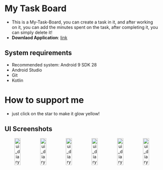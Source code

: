 # My Task Board
- This is a My-Task-Board, you can create a task in it, and after working on it, 
you can add the minutes spent on the task, 
after completing it, you can simply delete it!
- **Downlaod Application**: [link](https://github.com/Deizerok/My-Task-Board/releases/tag/v1.0)
## System requirements
- Recommended system: Android 9 SDK 28
- Android Studio
- Git
- Kotlin
# How to support me
- just click on the star to make it glow yellow!
## UI Screenshots
<center>
<div style="display:flex;">
<img src="docs/Screenshot_My_Task_Board_Splash.png" alt="ui_diary" width="24%"/>
<img src="docs/Screenshot_My_Task_Board_TaskScreen.png" alt="ui_diary" width="24%"/>
<img src="docs/Screenshot_My_Task_Board_Menu.png" alt="ui_diary" width="24%"/>
<img src="docs/Screenshot_My_Task_Board_CreateTaskScreen.png" alt="ui_diary" width="24%"/>
<img src="docs/Screenshot_My_Task_Board_DetailsTask.png" alt="ui_diary" width="24%"/>
<img src="docs/Screenshot_My_Task_Board_AddTime.png" alt="ui_diary" width="24%"/>
</div>
</center>
